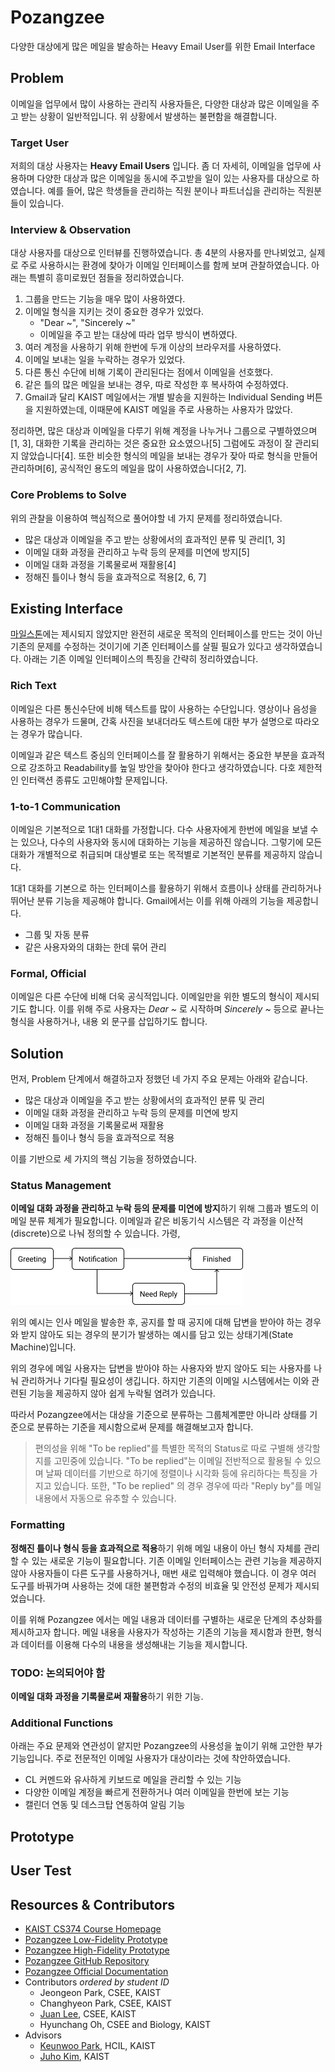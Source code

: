 # Pozangzee

다양한 대상에게 많은 메일을 발송하는 Heavy Email User를 위한 Email Interface

## Problem

이메일을 업무에서 많이 사용하는 관리직 사용자들은, 다양한 대상과 많은 이메일을 주고 받는 상황이 일반적입니다. 위 상황에서 발생하는 불편함을 해결합니다.

### Target User

저희의 대상 사용자는 **Heavy Email Users** 입니다. 좀 더 자세히, 이메일을 업무에 사용하며 다양한 대상과 많은 이메일을 동시에 주고받을 일이 있는 사용자를 대상으로 하였습니다. 예를 들어, 많은 학생들을 관리하는 직원 분이나 파트너십을 관리하는 직원분들이 있습니다.

### Interview & Observation

대상 사용자를 대상으로 인터뷰를 진행하였습니다. 총 4분의 사용자를 만나뵈었고, 실제로 주로 사용하시는 환경에 찾아가 이메일 인터페이스를 함께 보며 관찰하였습니다. 아래는 특별히 흥미로웠던 점들을 정리하였습니다.

1. 그룹을 만드는 기능을 매우 많이 사용하였다.
2. 이메일 형식을 지키는 것이 중요한 경우가 있었다.
   * "Dear ~", "Sincerely ~"
   * 이메일을 주고 받는 대상에 따라 업무 방식이 변하였다.
3. 여러 계정을 사용하기 위해 한번에 두개 이상의 브라우저를 사용하였다.
4. 이메일 보내는 일을 누락하는 경우가 있었다.
5. 다른 통신 수단에 비해 기록이 관리된다는 점에서 이메일을 선호했다.
6. 같은 틀의 많은 메일을 보내는 경우, 따로 작성한 후 복사하여 수정하였다.
7. Gmail과 달리 KAIST 메일에서는 개별 발송을 지원하는 Individual Sending 버튼을 지원하였는데, 이때문에 KAIST 메일을 주로 사용하는 사용자가 많았다.

정리하면, 많은 대상과 이메일을 다루기 위해 계정을 나누거나 그룹으로 구별하였으며[1, 3], 대화한 기록을 관리하는 것은 중요한 요소였으나[5] 그럼에도 과정이 잘 관리되지 않았습니다[4]. 또한 비슷한 형식의 메일을 보내는 경우가 잦아 따로 형식을 만들어 관리하며[6], 공식적인 용도의 메일을 많이 사용하였습니다[2, 7].

### Core Problems to Solve

위의 관찰을 이용하여 핵심적으로 풀어야할 네 가지 문제를 정리하였습니다. 

* 많은 대상과 이메일을 주고 받는 상황에서의 효과적인 분류 및 관리[1, 3]
* 이메일 대화 과정을 관리하고 누락 등의 문제를 미연에 방지[5]
* 이메일 대화 과정을 기록물로써 재활용[4]
* 정해진 틀이나 형식 등을 효과적으로 적용[2, 6, 7]



## Existing Interface

[마일스톤](https://www.kixlab.org/courses/cs374-spring-2019/projects.html)에는 제시되지 않았지만 완전히 새로운 목적의 인터페이스를 만드는 것이 아닌 기존의 문제를 수정하는 것이기에 기존 인터페이스를 살필 필요가 있다고 생각하였습니다. 아래는 기존 이메일 인터페이스의 특징을 간략히 정리하였습니다.

### Rich Text

이메일은 다른 통신수단에 비해 텍스트를 많이 사용하는 수단입니다. 영상이나 음성을 사용하는 경우가 드물며, 간혹 사진을 보내더라도 텍스트에 대한 부가 설명으로 따라오는 경우가 많습니다.

이메일과 같은 텍스트 중심의 인터페이스를 잘 활용하기 위해서는 중요한 부분을 효과적으로 강조하고 Readability를 높일 방안을 찾아야 한다고 생각하였습니다. 다호 제한적인 인터랙션 종류도 고민해야할 문제입니다.

### 1-to-1 Communication

이메일은 기본적으로 1대1 대화를 가정합니다. 다수 사용자에게 한번에 메일을 보낼 수는 있으나, 다수의 사용자와 동시에 대화하는 기능을 제공하진 않습니다. 그렇기에 모든 대화가 개별적으로 취급되며 대상별로 또는 목적별로 기본적인 분류를 제공하지 않습니다. 

1대1 대화를 기본으로 하는 인터페이스를 활용하기 위해서 흐름이나 상태를 관리하거나 뛰어난 분류 기능을 제공해야 합니다. Gmail에서는 이를 위해 아래의 기능을 제공합니다.

* 그룹 및 자동 분류
* 같은 사용자와의 대화는 한데 묶어 관리

### Formal, Official

이메일은 다른 수단에 비해 더욱 공식적입니다. 이메일만을 위한 별도의 형식이 제시되기도 합니다. 이를 위해 주로 사용자는 *Dear ~* 로 시작하며 *Sincerely ~* 등으로 끝나는 형식을 사용하거나, 내용 외 문구를 삽입하기도 합니다.



## Solution

먼저, Problem 단계에서 해결하고자 정했던 네 가지 주요 문제는 아래와 같습니다.

- 많은 대상과 이메일을 주고 받는 상황에서의 효과적인 분류 및 관리
- 이메일 대화 과정을 관리하고 누락 등의 문제를 미연에 방지
- 이메일 대화 과정을 기록물로써 재활용
- 정해진 틀이나 형식 등을 효과적으로 적용

이를 기반으로 세 가지의 핵심 기능을 정하였습니다.

### Status Management

**이메일 대화 과정을 관리하고 누락 등의 문제를 미연에 방지**하기 위해 그룹과 별도의 이메일 분류 체계가 필요합니다. 이메일과 같은 비동기식 시스템은 각 과정을 이산적(discrete)으로 나눠 정의할 수 있습니다. 가령,

![Group 2](./StatusStateMachine.png)

위의 예시는 인사 메일을 발송한 후, 공지를 할 때 공지에 대해 답변을 받아야 하는 경우와 받지 않아도 되는 경우의 분기가 발생하는 예시를 담고 있는 상태기계(State Machine)입니다. 

위의 경우에 메일 사용자는 답변을 받아야 하는 사용자와 받지 않아도 되는 사용자를 나눠 관리하거나 기다릴 필요성이 생깁니다. 하지만 기존의 이메일 시스템에서는 이와 관련된 기능을 제공하지 않아 쉽게 누락될 염려가 있습니다.

따라서 Pozangzee에서는 대상을 기준으로 분류하는 그룹체계뿐만 아니라 상태를 기준으로 분류하는 기준을 제시함으로써 문제를 해결해보고자 합니다.

> 편의성을 위해 "To be replied"를 특별한 목적의 Status로 따로 구별해 생각할지를 고민중에 있습니다. "To be replied"는 이메일 전반적으로 활용될 수 있으며 날짜 데이터를 기반으로 하기에 정렬이나 시각화 등에 유리하다는 특징을 가지고 있습니다. 또한, "To be replied" 의 경우 경우에 따라 "Reply by"를 메일 내용에서 자동으로 유추할 수 있습니다.

### Formatting

**정해진 틀이나 형식 등을 효과적으로 적용**하기 위해 메일 내용이 아닌 형식 자체를 관리할 수 있는 새로운 기능이 필요합니다. 기존 이메일 인터페이스는 관련 기능을 제공하지 않아 사용자들이 다른 도구를 사용하거나, 매번 새로 입력해야 했습니다. 이 경우 여러 도구를 바꿔가며 사용하는 것에 대한 불편함과 수정의 비효율 및 안전성 문제가 제시되었습니다. 

이를 위해 Pozangzee 에서는 메일 내용과 데이터를 구별하는 새로운 단계의 추상화를 제시하고자 합니다. 메일 내용을 사용자가 작성하는 기존의 기능을 제시함과 한편, 형식과 데이터를 이용해 다수의 내용을 생성해내는 기능을 제시합니다.

### TODO: 논의되어야 함

**이메일 대화 과정을 기록물로써 재활용**하기 위한 기능.

### Additional Functions

아래는 주요 문제와 연관성이 얕지만 Pozangzee의 사용성을 높이기 위해 고안한 부가 기능입니다. 주로 전문적인 이메일 사용자가 대상이라는 것에 착안하였습니다.

* CL 커멘드와 유사하게 키보드로 메일을 관리할 수 있는 기능
* 다양한 이메일 계정을 빠르게 전환하거나 여러 이메일을 한번에 보는 기능
* 캘린더 연동 및 데스크탑 연동하여 알림 기능



## Prototype







## User Test



## Resources & Contributors

* [KAIST CS374 Course Homepage](https://www.kixlab.org/courses/cs374-spring-2019/index.html)
* [Pozangzee Low-Fidelity Prototype](https://projects.invisionapp.com/prototype/pozangzee-cju7b6s0p00na5101qjnv7c36/play/5ade60a3)
* [Pozangzee High-Fidelity Prototype](https://pozangzee.com/)
* [Pozangzee GitHub Repository](https://github.com/sleepy-juan/PoZangZee)
* [Pozangzee Official Documentation](https://document.pozangzee.com/)
* Contributors *ordered by student ID*
  * Jeongeon Park, CSEE, KAIST
  * Changhyeon Park, CSEE, KAIST
  * [Juan Lee](https://sleepy-juan.github.io), CSEE, KAIST
  * Hyunchang Oh, CSEE and Biology, KAIST
* Advisors
  * [Keunwoo Park](http://keunwoopark.com/), HCIL, KAIST
  * [Juho Kim](https://juhokim.com/), KAIST